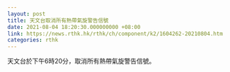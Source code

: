 ```yaml
---
layout: post
title: 天文台取消所有熱帶氣旋警告信號
date: 2021-08-04 18:20:30.000000000 +08:00
link: https://news.rthk.hk/rthk/ch/component/k2/1604262-20210804.htm
categories: rthk
---
```


天文台於下午6時20分，取消所有熱帶氣旋警告信號。
